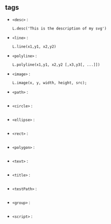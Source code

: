 ## tags
- `<desc>` : 
    ```
    L.desc('This is the description of my svg')
    ```

- `<line>` :
    ```
    L.line(x1,y1, x2,y2)
    ```

- `<polyline>` :
    ```
    L.polyline(x1,y1, x2,y2 [,x3,y3[, ...]])
    ```

- `<image>` :
    ```
    L.image(x, y, width, height, src);
    ```

- `<path>` :
    ```
    ```

- `<circle>` :
    ```
    ```

- `<ellipse>` :
    ```
    ```

- `<rect>` :
    ```
    ```

- `<polygon>` :
    ```
    ```

- `<text>` :
    ```
    ```

- `<title>` :
    ```
    ```

- `<testPath>` :
    ```
    ```

- `<group>` :
    ```
    ```

- `<script>` :
    ```
    ```
